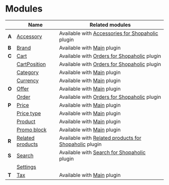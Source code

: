 # Modules

||Name|Related modules|
|---|---|---|
|**A**|[Accessory](modules/accessory/home.md)|Available with [Accessories for Shopaholic](plugins/home.md#accessories-for-shopaholic) plugin|
|**B**|[Brand](modules/brand/home.md)|Available with [Main](plugins/home.md#main-plugin) plugin|
|**C**|[Cart](modules/cart/home.md)|Available with [Orders for Shopaholic](plugins/home.md#orders-for-shopaholic) plugin|
||[CartPosition](modules/cart-position/home.md)|Available with [Orders for Shopaholic](plugins/home.md#orders-for-shopaholic) plugin|
||[Category](modules/category/home.md)|Available with [Main](plugins/home.md#main-plugin) plugin|
||[Currency](modules/currency/home.md)|Available with [Main](plugins/home.md#main-plugin) plugin|
|**O**|[Offer](modules/offer/home.md)|Available with [Main](plugins/home.md#main-plugin) plugin|
||[Order](modules/order/home.md)|Available with [Orders for Shopaholic](plugins/home.md#orders-for-shopaholic) plugin|
|**P**|[Price](modules/price/home.md)|Available with [Main](plugins/home.md#main-plugin) plugin|
||[Price type](modules/price-type/home.md)|Available with [Main](plugins/home.md#main-plugin) plugin|
||[Product](modules/product/home.md)|Available with [Main](plugins/home.md#main-plugin) plugin|
||[Promo block](modules/promo-block/home.md)|Available with [Main](plugins/home.md#main-plugin) plugin|
|**R**|[Related products](modules/related-products/home.md)|Available with [Related products for Shopaholic](plugins/home.md#related-products-for-shopaholic) plugin|
|**S**|[Search](modules/search/home.md)|Available with [Search for Shopaholic](plugins/home.md#search-for-shopaholic) plugin|
||[Settings](modules/settings/home.md)||
|**T**|[Tax](modules/tax/home.md)|Available with [Main](plugins/home.md#main-plugin) plugin|